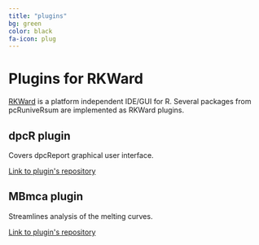 ```yaml
---
title: "plugins"
bg: green
color: black
fa-icon: plug
---
```


# Plugins for RKWard

[RKWard](https://rkward.kde.org/) is a platform independent IDE/GUI for R. Several packages from pcRuniveRsum are implemented as RKWard plugins.

## dpcR plugin

Covers dpcReport graphical user interface.

[Link to plugin's repository](https://github.com/devSJR/dpcR_rk) 

## MBmca plugin

Streamlines analysis of the melting curves.

[Link to plugin's repository](https://github.com/devSJR/MBmca_rk/blob/master/MBmca_rk.R) 
